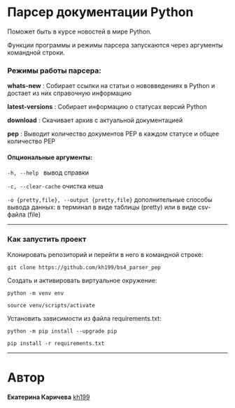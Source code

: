 # Парсер документации Python

Поможет быть в курсе новостей в мире Python.

Функции программы и режимы парсера запускаются через аргументы командной строки.

### Режимы работы парсера:

**whats-new** : Собирает ссылки на статьи о нововведениях в Python и достает из них справочную информацию

**latest-versions** : Собирает информацию о статусах версий Python

**download** : Скачивает архив с актуальной документацией

**pep** : Выводит количество документов PEP в каждом статусе и общее количество PEP

#### Опциональные аргументы:

```-h, --help ```  вывод справки

```-c, --clear-cache``` очистка кеша

```-o {pretty,file}, --output {pretty,file}``` дополнительные способы вывода данных: в терминал в виде таблицы (pretty) или в виде csv-файла (file)


---
### Как запустить проект
Клонировать репозиторий и перейти в него в командной строке:

```
git clone https://github.com/kh199/bs4_parser_pep
```

Cоздать и активировать виртуальное окружение:
```
python -m venv env
```
```
source venv/scripts/activate
```

Установить зависимости из файла requirements.txt:
```
python -m pip install --upgrade pip
```
```
pip install -r requirements.txt
```

---

# Автор
**Екатерина Каричева** [kh199](https://github.com/kh199)
